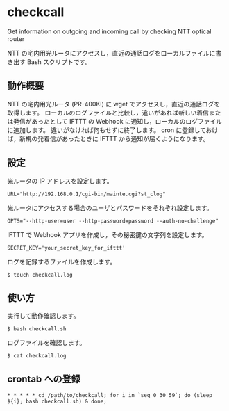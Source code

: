 # checkcall
Get information on outgoing and incoming call by checking NTT optical router 

NTT の宅内用光ルータにアクセスし，直近の通話ログをローカルファイルに書き出す Bash スクリプトです。

## 動作概要
NTT の宅内用光ルータ (PR-400KI) に wget でアクセスし，直近の通話ログを取得します。
ローカルのログファイルと比較し，違いがあれば新しい着信または発信があったとして IFTTT の Webhook に通知し，ローカルのログファイルに追加します。
違いがなければ何もせずに終了します。
cron に登録しておけば，新規の発着信があったときに IFTTT から通知が届くようになります。

## 設定
光ルータの IP アドレスを設定します。
```
URL="http://192.168.0.1/cgi-bin/mainte.cgi?st_clog"
```
光ルータにアクセスする場合のユーザとパスワードをそれぞれ設定します。
```
OPTS="--http-user=user --http-password=password --auth-no-challenge"
```
IFTTT で Webhook アプリを作成し，その秘密鍵の文字列を設定します。
```
SECRET_KEY='your_secret_key_for_ifttt'
```
ログを記録するファイルを作成します。
```
$ touch checkcall.log
```

## 使い方
実行して動作確認します。
```
$ bash checkcall.sh
```
ログファイルを確認します。
```
$ cat checkcall.log
```

## crontab への登録
```
* * * * * cd /path/to/checkcall; for i in `seq 0 30 59`; do (sleep ${i}; bash checkcall.sh) & done;
```
